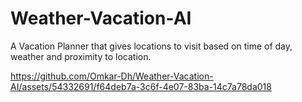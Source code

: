 # Weather-Vacation-AI

A Vacation Planner that gives locations to visit based on time of day, weather and proximity to location.


https://github.com/Omkar-Dh/Weather-Vacation-AI/assets/54332691/f64deb7a-3c6f-4e07-83ba-14c7a78da018

